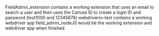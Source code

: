 FieldAdmin_extension contains a working extension that uses an email to search a user and then uses the Canvas ID to create a login ID and password (test1000 and 12345678)
webdriverio-test contains a working webdriver app
field_admin_nodeJS would be the working extension and webdriver app when finished

